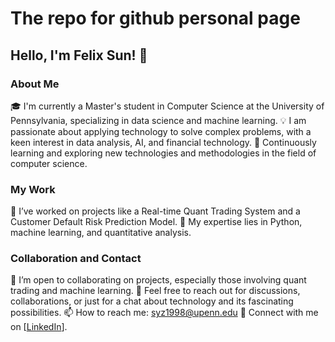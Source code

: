 # The repo for github personal page

## Hello, I'm Felix Sun! 👋
### About Me
🎓 I'm currently a Master's student in Computer Science at the University of Pennsylvania, specializing in data science and machine learning.
💡 I am passionate about applying technology to solve complex problems, with a keen interest in data analysis, AI, and financial technology.
🌱 Continuously learning and exploring new technologies and methodologies in the field of computer science.

### My Work
🔭 I’ve worked on projects like a Real-time Quant Trading System and a Customer Default Risk Prediction Model.
🌟 My expertise lies in Python, machine learning, and quantitative analysis.

### Collaboration and Contact
🤝 I’m open to collaborating on projects, especially those involving quant trading and machine learning.
💬 Feel free to reach out for discussions, collaborations, or just for a chat about technology and its fascinating possibilities.
📫 How to reach me: syz1998@upenn.edu
🔗 Connect with me on [[LinkedIn](https://www.linkedin.com/in/yuzhou-felix-sun-69665a160/)].
